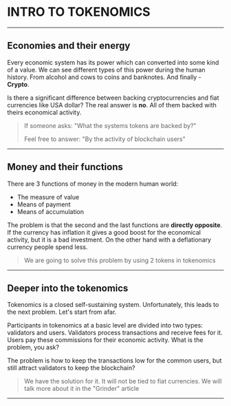 # INTRO TO TOKENOMICS

---

## Economies and their energy

Every economic system has its power which can converted into some kind of a value. We can see different types of this power during the human history. From alcohol and cows to coins and banknotes. And finally - **Crypto**. 

Is there a significant difference between backing cryptocurrencies and fiat currencies like USA dollar? The real answer is **no**. All of them backed with theirs economical activity.

> If someone asks: "What the systems tokens are backed by?"
>
>Feel free to answer: "By the activity of blockchain users"

---

## Money and their functions

There are 3 functions of money in the modern human world:

* The measure of value
* Means of payment
* Means of accumulation

The problem is that the second and the last functions are **directly opposite**. If the currency has inflation it gives a good boost for the economical activity, but it is a bad investment. On the other hand with a deflationary currency people spend less.

> We are going to solve this problem by using 2 tokens in tokenomics

---

## Deeper into the tokenomics

Tokenomics is a closed self-sustaining system. Unfortunately, this leads to the next problem. Let's start from afar.

Participants in tokenomics at a basic level are divided into two types: validators and users. Validators process transactions and receive fees for it. Users pay these commissions for their economic activity. What is the problem, you ask? 

The problem is how to keep the transactions low for the common users, but still attract validators to keep the blockchain? 

>We have the solution for it. It will not be tied to fiat currencies. We will talk more about it in the "Grinder" article

---

